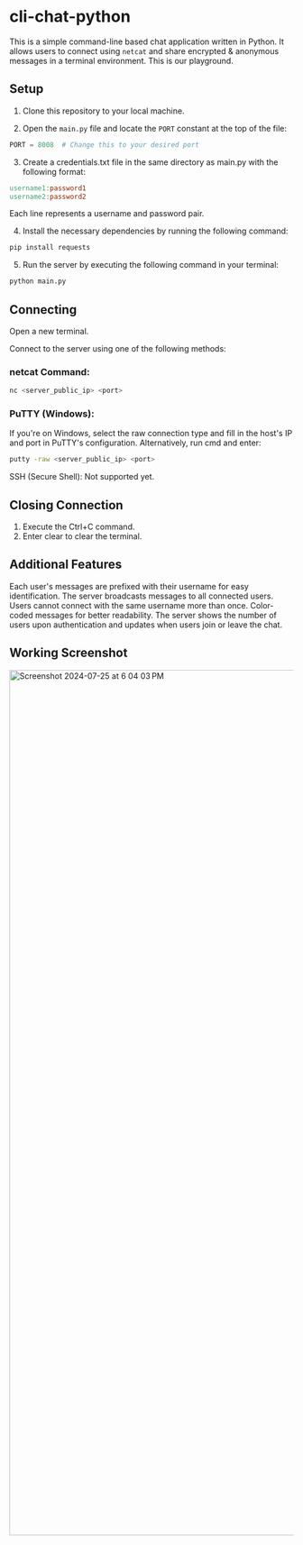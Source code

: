 # cli-chat-python 

This is a simple command-line based chat application written in Python. It allows users to connect using `netcat` and share encrypted & anonymous messages in a terminal environment. This is our playground.

## Setup

1. Clone this repository to your local machine.

2. Open the `main.py` file and locate the `PORT` constant at the top of the file:
```python
PORT = 8008  # Change this to your desired port
```

3. Create a credentials.txt file in the same directory as main.py with the following format:
  ```makefile
username1:password1
username2:password2
  ```
Each line represents a username and password pair.

4. Install the necessary dependencies by running the following command:
```bash
pip install requests
```
5. Run the server by executing the following command in your terminal:
```bash
python main.py
```

## Connecting
Open a new terminal.

Connect to the server using one of the following methods:

### netcat Command:

```bash
nc <server_public_ip> <port>
```
### PuTTY (Windows): 
If you're on Windows, select the raw connection type and fill in the host's IP and port in PuTTY's configuration.
Alternatively, run cmd and enter:

```bash
putty -raw <server_public_ip> <port>
```
SSH (Secure Shell): Not supported yet.

## Closing Connection
1. Execute the Ctrl+C command.
2. Enter clear to clear the terminal.

## Additional Features
Each user's messages are prefixed with their username for easy identification.
The server broadcasts messages to all connected users.
Users cannot connect with the same username more than once.
Color-coded messages for better readability.
The server shows the number of users upon authentication and updates when users join or leave the chat.

## Working Screenshot
<img width="1536" alt="Screenshot 2024-07-25 at 6 04 03 PM" src="https://github.com/user-attachments/assets/eb480403-3ca7-49ad-8918-87aba0b46c3d">







